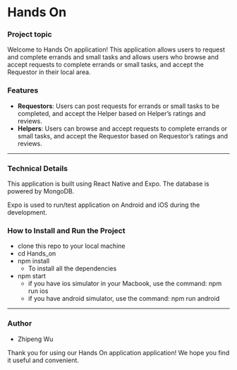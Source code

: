 # Hands On

### Project topic

Welcome to Hands On application! This application allows users to request and complete errands and small tasks  and allows users who browse and accept requests to complete errands or small tasks, and accept the Requestor in their local area.

### Features

* **Requestors**: 
Users can post requests for errands or small tasks to be completed, and accept the Helper based on Helper’s ratings and reviews.
* **Helpers**: Users can browse and accept requests to complete errands or small tasks, and accept the Requestor based on Requestor’s ratings and reviews.

---



### Technical Details

This application is built using React Native and Expo. The database is powered by MongoDB.

Expo is used to run/test application on Android and iOS during the development. 


### How to Install and Run the Project

* clone this repo to your local machine
* cd Hands_on
* npm install
    - To install all the dependencies
* npm start
    - if you have ios simulator in your Macbook, use the command: npm run ios
    - if you have android simulator, use the command: npm run android


---



### Author
* Zhipeng Wu


Thank you for using our Hands On application application! We hope you find it useful and convenient.
